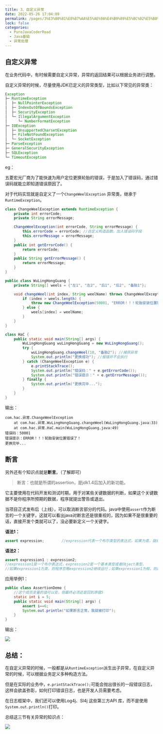 ```yaml
---
title: 3、自定义异常
date: 2022-05-26 17:04:09
permalink: /pages/3%E3%80%81%E8%87%AA%E5%AE%9A%E4%B9%89%E5%BC%82%E5%B8%B8
lock: false
categories: 
  - PureJavaCoderRoad
  - Java基础
  - 异常处理
---
```

## 自定义异常

在业务代码中，有时候需要自定义异常，异常的返回结果可以根据业务进行调整。

自定义异常的时候，尽量使用JDK已定义的异常类型，比如以下常见的异常类：

```java
Exception
├─ RuntimeException
│  ├─ NullPointerException
│  ├─ IndexOutOfBoundsException
│  ├─ SecurityException
│  └─ IllegalArgumentException
│     └─ NumberFormatException
├─ IOException
│  ├─ UnsupportedCharsetException
│  ├─ FileNotFoundException
│  └─ SocketException
├─ ParseException
├─ GeneralSecurityException
├─ SQLException
└─ TimeoutException
```



eg：

五菱宏光厂商为了能快速为用户定位更换轮胎的错误，于是加入了错误码，通过错误码就能立即知道错误原因了。

对于代码实现就是自定义了一个`ChangeWeelException` 异常类，继承于`RuntimeException`。

```java
class ChangeWeelException extends RuntimeException {
    private int errorCode;
    private String errorMessage;

    ChangeWeelException(int errorCode, String errorMessage) {
        this.errorCode = errorCode; //自定义构造函数，加入错误码字段
        this.errorMessage = errorMessage;
    }
    public int getErrorCode() {
        return errorCode;
    }
    public String getErrorMessage() {
        return errorMessage;
    }
}

public class WuLingHongGuang {
    private String[] weels = {"左1", "左2", "后1", "后2", "备胎1"};

    void changeWeel(int index, String weelName) throws ChangeWeelException { //throws 关键字，表示方法可能会抛出异常
        if (index > weels.length) {
            throw new ChangeWeelException(50001, "ERROR！！！轮胎安装位置错误了！"); //throw 关键字，直接抛出异常
        } else {
            weels[index] = weelName;
        }
    }
}

class HaC {
    public static void main(String[] args) {
        WuLingHongGuang wuLingHongGuang = new WuLingHongGuang();
        try {
            wuLingHongGuang.changeWeel(10, "备胎2"); //捕获异常
            System.out.println("更换成功"); //报错并不会执行
        } catch (ChangeWeelException e) {
            e.printStackTrace();
            System.out.println("错误码：" + e.getErrorCode());
            System.out.println("错误提示：" + e.getErrorMessage());
        } finally {
            System.out.println("更换完毕...");
        }
    }
}
```

输出：

```
com.hac.异常.ChangeWeelException
	at com.hac.异常.WuLingHongGuang.changeWeel(WuLingHongGuang.java:33)
	at com.hac.异常.HaC.main(WuLingHongGuang.java:49)
错误码：50001
错误提示：ERROR！！！轮胎安装位置错误了！
更换完毕...
```

## 断言

另外还有个知识点就是**断言**。（了解即可）

> 断言：也就是所谓的assertion，是jdk1.4后加入的新功能。

它主要使用在代码开发和测试时期，用于对某些关键数据的判断，如果这个关键数据不是你程序所预期的数据，程序就提出警告或退出。

当项目正式发布后（上线），可以取消断言部分的代码。java中使用`assert`作为断言的一个关键字，这就可以看出java对断言还是很重视的，因为如果不是很重要的话，直接开发个类就可以了，没必要新定义一个关键字。

**语法1：**

```java
assert expression;        //expression代表一个布尔类型的表达式，如果为真，就继续正常运行，如果为假，程序退出
```

**语法2：**

```java
assert expression1 : expression2;          
//expression1是一个布尔表达式，expression2是一个基本类型或者Object类型，
//如果expression1为真，则程序忽略expression2继续运行；如果expression1为假，则运行expression2，然后退出程序。
```

应用举例1：

```java
public class AssertionDemo {  
    //这个成员变量的值可以变，但最终必须还是回到原值5  
    static int i = 5;  
    public static void main(String[] args) {  
        assert i==6;  
        System.out.println("如果断言正常，我就被打印");  
    }  
}
```

输出：

![](https://cdn.jsdelivr.net/gh/DogerRain/image@main/Home/image-20210425230218025.png) 

## 总结：

在自定义异常的时候，一般都是从`RuntimeException`派生出子异常，在自定义异常的时候，可以根据业务定义多种构造方法。

但是在实际的业务中，`e.printStackTrace();`可能会抛出很长的一段错误日志，这样会欲盖弥彰，如何打印错误日志，也是开发人员需要考虑。

在日志框架中，我们还可以使用Log4j、Sl4j 这些第三方API 库，而不是使用`System.out.println()`打印。



总结这三节有关异常的知识点：

![](https://cdn.jsdelivr.net/gh/DogerRain/image@main/Home/image-20210425225606460.png)